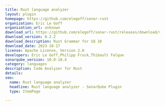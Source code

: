 ```yaml
---
title: Rust language analyzer
layout: plugin
homepage: https://github.com/elegoff/sonar-rust
organization: Eric Le Goff
organization_url: unknown
download_url: https://github.com/elegoff/sonar-rust/releases/download/v0.2.2/community-rust-plugin-0.2.2.jar
download_version: 0.2.2
download_description: Rust Grammar for SQ 10  
download_date: 2023-10-17
license: Apache License, Version 2.0
developers: Eric Le Goff,Philipp Fruck,Thibault Falque
sonarqube_version: 10.0-10.4
category: languages
description: Code Analyzer for Rust
details: 
seo:
  name: Rust language analyzer
  headline: Rust language analyzer - SonarQube Plugin
  type: ItemPage

---
```

